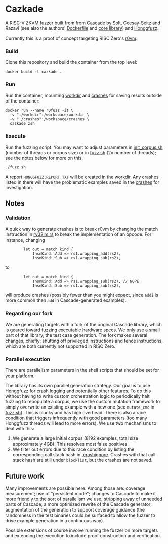 # Cazkade
A RISC-V ZKVM fuzzer built from from [Cascade](https://comsec.ethz.ch/research/hardware-design-security/cascade-cpu-fuzzing-via-intricate-program-generation/) by Solt, Ceesay-Seitz and Razavi (see also the authors' [Dockerfile](https://github.com/comsec-group/cascade-artifacts) and [core library](https://github.com/cascade-artifacts-designs/cascade-meta)) and [Honggfuzz](https://github.com/google/honggfuzz).

Currently this is a proof of concept targeting RISC Zero's [r0vm](https://github.com/risc0/risc0/tree/main/risc0/r0vm).

### Build
Clone this repository and build the container from the top level:
```
docker build -t cazkade .
```

### Run
Run the container, mounting [workdir](./workdir/) and [crashes](./crashes/) for saving results outside of the container:
```
docker run --name r0fuzz -it \
  -v "./workdir":/workspace/workdir \
  -v "./crashes":/workspace/crashes \
  cazkade zsh
```

### Execute
Run the fuzzing script. You may want to adjust parameters in [init_corpus.sh](./init_corpus.sh) (number of threads or corpus size) or in [fuzz.sh](./fuzz.sh) (2x number of threads); see the notes below for more on this.
```
./fuzz.sh
```

A report `HONGGFUZZ.REPORT.TXT` will be created in the [workdir](./workdir/). Any crashes listed in there will have the problematic examples saved in the [crashes](./crashes/) for investigation.

## Notes
### Validation
A quick way to generate crashes is to break r0vm by changing the match instruction in [rv32im.rs](https://github.com/risc0/risc0/blob/bef7bf580eb13d5467074b5f6075a986734d3fe5/risc0/circuit/rv32im/src/execute/rv32im.rs#L350) to break the implementation of an opcode. For instance, changing
```
        let out = match kind {
            InsnKind::Add => rs1.wrapping_add(rs2),
            InsnKind::Sub => rs1.wrapping_sub(rs2),
```
to
```
        let out = match kind {
            InsnKind::Add => rs1.wrapping_sub(rs2), // NOPE
            InsnKind::Sub => rs1.wrapping_sub(rs2),
```
will produce crashes (possibly fewer than you might expect, since `addi` is more common then `add` in Cascade-generated examples).

### Regarding our fork
We are generating targets with a fork of the original Cascade library, which is geared toward fuzzing executable hardware specs. We only use a small part of that library, the test case generation. The fork makes several changes, chiefly: shutting off privileged instructions and fence instructions, which are both currently not supported in RISC Zero.

### Parallel execution
There are parallelism parameters in the shell scripts that should be set for your platform.

The library has its own parallel generation strategy. Our goal is to use Honggfuzz for crash logging and potentially other features. To do this without having to write custom orchestration logic to periodically halt fuzzing to repopulate a corpus, we use the custom mutation framework to simply overwrite an existing example with a new one (see `mutate_cmd` in [fuzz.sh](./fuzz.sh)). This is clunky and has high overhead. There is also a race condition that triggers infrequently with good parameters (too many Honggfuzz threads will lead to more errors). We use two mechanisms to deal with this: 
1) We generate a large initial corpus (8192 examples, total size approximately 4GB). This resolves most false positives. 
2) We filter out errors due to this race condition by listing the corresponding call stack hash in [.crashignore](./.crashignore). Crashes with that call stack hash are still under `blocklist`, but the crashes are not saved.

## Future work
Many improvements are possible here. Among those are: coverage measurement; use of "persistent mode"; changes to Cascade to make it more friendly to the sort of parallelism we use; stripping away of unneeded parts of Cascade; a more optimized rewrite of the Cascade generator; augmentation of the generation to support coverage guidance (the randomness in the test binaries could be surfaced to allow the fuzzer to drive example generation in a continuous way).

Possible extensions of course involve running the fuzzer on more targets and extending the execution to include proof construction and verification.
